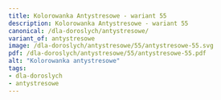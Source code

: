 ```yaml
---
title: Kolorowanka Antystresowe - wariant 55
description: Kolorowanka Antystresowe - wariant 55
canonical: /dla-doroslych/antystresowe/
variant_of: antystresowe
image: /dla-doroslych/antystresowe/55/antystresowe-55.svg
pdf: /dla-doroslych/antystresowe/55/antystresowe-55.pdf
alt: "Kolorowanka antystresowe"
tags:
- dla-doroslych
- antystresowe
---
```

